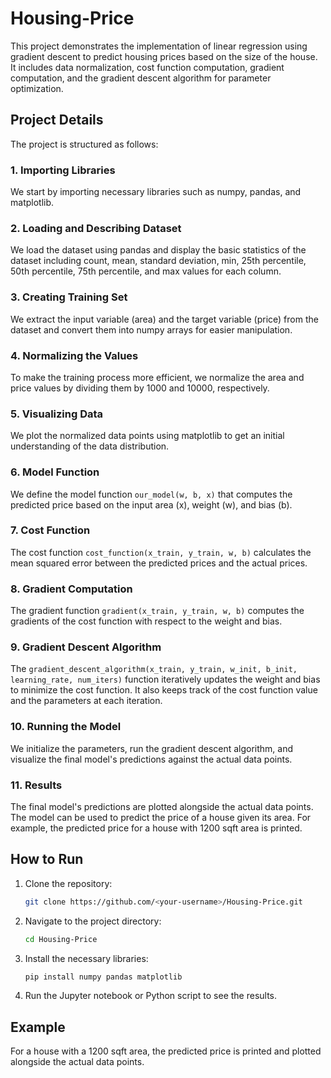 # Housing-Price

This project demonstrates the implementation of linear regression using gradient descent to predict housing prices based on the size of the house. It includes data normalization, cost function computation, gradient computation, and the gradient descent algorithm for parameter optimization.

## Project Details

The project is structured as follows:

### 1. Importing Libraries
We start by importing necessary libraries such as numpy, pandas, and matplotlib.

### 2. Loading and Describing Dataset
We load the dataset using pandas and display the basic statistics of the dataset including count, mean, standard deviation, min, 25th percentile, 50th percentile, 75th percentile, and max values for each column.

### 3. Creating Training Set
We extract the input variable (area) and the target variable (price) from the dataset and convert them into numpy arrays for easier manipulation.

### 4. Normalizing the Values
To make the training process more efficient, we normalize the area and price values by dividing them by 1000 and 10000, respectively.

### 5. Visualizing Data
We plot the normalized data points using matplotlib to get an initial understanding of the data distribution.

### 6. Model Function
We define the model function `our_model(w, b, x)` that computes the predicted price based on the input area (x), weight (w), and bias (b).

### 7. Cost Function
The cost function `cost_function(x_train, y_train, w, b)` calculates the mean squared error between the predicted prices and the actual prices.

### 8. Gradient Computation
The gradient function `gradient(x_train, y_train, w, b)` computes the gradients of the cost function with respect to the weight and bias.

### 9. Gradient Descent Algorithm
The `gradient_descent_algorithm(x_train, y_train, w_init, b_init, learning_rate, num_iters)` function iteratively updates the weight and bias to minimize the cost function. It also keeps track of the cost function value and the parameters at each iteration.

### 10. Running the Model
We initialize the parameters, run the gradient descent algorithm, and visualize the final model's predictions against the actual data points.

### 11. Results
The final model's predictions are plotted alongside the actual data points. The model can be used to predict the price of a house given its area. For example, the predicted price for a house with 1200 sqft area is printed.

## How to Run

1. Clone the repository:
    ```bash
    git clone https://github.com/<your-username>/Housing-Price.git
    ```

2. Navigate to the project directory:
    ```bash
    cd Housing-Price
    ```

3. Install the necessary libraries:
    ```bash
    pip install numpy pandas matplotlib
    ```

4. Run the Jupyter notebook or Python script to see the results.

## Example
For a house with a 1200 sqft area, the predicted price is printed and plotted alongside the actual data points.
